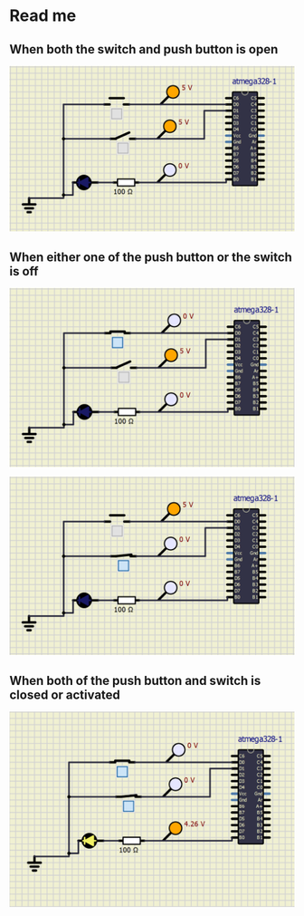 # Read me
## When both the  switch and push button is open
![pic](st1.png)

## When either one of the push button or the switch is off 

![pic](st2.png)


![pic](st3.png)


## When both of the push button and switch is closed or activated

![pic](st4.png)
